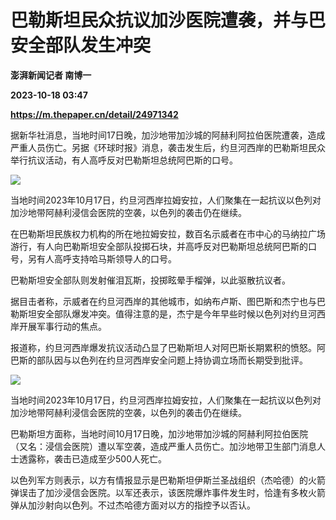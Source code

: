 # 巴勒斯坦民众抗议加沙医院遭袭，并与巴安全部队发生冲突
**澎湃新闻记者 南博一**

**2023-10-18 03:47**

**https://m.thepaper.cn/detail/24971342**

据新华社消息，当地时间17日晚，加沙地带加沙城的阿赫利阿拉伯医院遭袭，造成严重人员伤亡。另据《环球时报》消息，袭击发生后，约旦河西岸的巴勒斯坦民众举行抗议活动，有人高呼反对巴勒斯坦总统阿巴斯的口号。

![](https://imagecloud.thepaper.cn/thepaper/image/274/576/731.jpg)

当地时间2023年10月17日，约旦河西岸拉姆安拉，人们聚集在一起抗议以色列对加沙地带阿赫利浸信会医院的空袭，以色列的袭击仍在继续。

在巴勒斯坦民族权力机构的所在地拉姆安拉，数百名示威者在市中心的马纳拉广场游行，有人向巴勒斯坦安全部队投掷石块，并高呼反对巴勒斯坦总统阿巴斯的口号，另有人高呼支持哈马斯领导人的口号。

巴勒斯坦安全部队则发射催泪瓦斯，投掷眩晕手榴弹，以此驱散抗议者。

据目击者称，示威者在约旦河西岸的其他城市，如纳布卢斯、图巴斯和杰宁也与巴勒斯坦安全部队爆发冲突。值得注意的是，杰宁是今年早些时候以色列对约旦河西岸开展军事行动的焦点。

报道称，约旦河西岸爆发抗议活动凸显了巴勒斯坦人对阿巴斯长期累积的愤怒。阿巴斯的部队因与以色列在约旦河西岸安全问题上持协调立场而长期受到批评。

![](https://imagecloud.thepaper.cn/thepaper/image/274/576/711.jpg)

当地时间2023年10月17日，约旦河西岸拉姆安拉，人们聚集在一起抗议以色列对加沙地带阿赫利浸信会医院的空袭，以色列的袭击仍在继续。

巴勒斯坦方面称，当地时间10月17日晚，加沙地带加沙城的阿赫利阿拉伯医院（又名：浸信会医院）遭以军空袭，造成严重人员伤亡。加沙地带卫生部门消息人士透露称，袭击已造成至少500人死亡。

以色列军方则表示，以方有情报显示是巴勒斯坦伊斯兰圣战组织（杰哈德）的火箭弹误击了加沙浸信会医院。以军还表示，该医院爆炸事件发生时，恰逢有多枚火箭弹从加沙射向以色列。不过杰哈德方面对以方的指控予以否认。